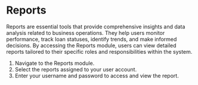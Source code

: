# Reports

Reports are essential tools that provide comprehensive insights and data analysis related to business operations. They help users monitor performance, track loan statuses, identify trends, and make informed decisions. By accessing the Reports module, users can view detailed reports tailored to their specific roles and responsibilities within the system.

1. Navigate to the Reports module.
2. Select the reports assigned to your user account.
3. Enter your username and password to access and view the report.
